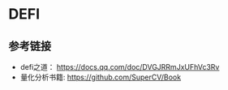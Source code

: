# DEFI

## 参考链接

- defi之道： https://docs.qq.com/doc/DVGJRRmJxUFhVc3Rv  
- 量化分析书籍: https://github.com/SuperCV/Book   
